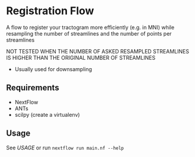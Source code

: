 # Registration Flow

A flow to register your tractogram more efficiently (e.g. in MNI) while resampling the number of streamlines and the number of points per streamlines

NOT TESTED WHEN THE NUMBER OF ASKED RESAMPLED STREAMLINES IS HIGHER THAN THE ORIGINAL NUMBER OF STREAMLINES
* Usually used for downsampling

## Requirements
* NextFlow
* ANTs
* scilpy (create a virtualenv)

## Usage

See *USAGE* or run `nextflow run main.nf --help`


